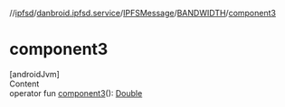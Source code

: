 //[ipfsd](../../../index.md)/[danbroid.ipfsd.service](../../index.md)/[IPFSMessage](../index.md)/[BANDWIDTH](index.md)/[component3](component3.md)



# component3  
[androidJvm]  
Content  
operator fun [component3](component3.md)(): [Double](https://kotlinlang.org/api/latest/jvm/stdlib/kotlin/-double/index.html)  



